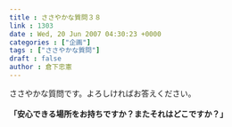 ```yaml
---
title : ささやかな質問３８
link : 1303
date : Wed, 20 Jun 2007 04:30:23 +0000
categories : ["企画"]
tags : ["ささやかな質問"]
draft : false
author : 倉下忠憲
---
```


ささやかな質問です。よろしければお答えください。<BR><BR><B>「安心できる場所をお持ちですか？またそれはどこですか？」</B><br><br>
